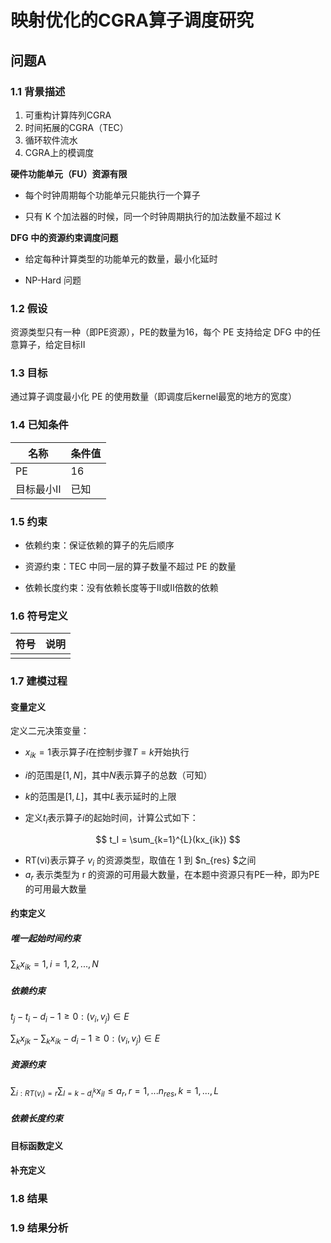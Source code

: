 # 映射优化的CGRA算子调度研究

## 问题A

###	1.1 背景描述

1. 可重构计算阵列CGRA
2. 时间拓展的CGRA（TEC）
3. 循环软件流水
4. CGRA上的模调度





**硬件功能单元（FU）资源有限**

- 每个时钟周期每个功能单元只能执行一个算子

- 只有 K 个加法器的时候，同一个时钟周期执行的加法数量不超过 K

**DFG 中的资源约束调度问题**

- 给定每种计算类型的功能单元的数量，最小化延时

- NP-Hard 问题





### 1.2 假设

资源类型只有一种（即PE资源），PE的数量为16，每个 PE 支持给定 DFG 中的任意算子，给定目标II



###	1.3 目标

通过算子调度最小化 PE 的使用数量（即调度后kernel最宽的地方的宽度）



###	1.4 已知条件

| 名称      | 条件值 |
| --------- | ------ |
| PE        | 16     |
| 目标最小Ⅱ | 已知   |




###	1.5 约束

- 依赖约束：保证依赖的算子的先后顺序

- 资源约束：TEC 中同一层的算子数量不超过 PE 的数量

- 依赖长度约束：没有依赖长度等于II或II倍数的依赖



###	1.6	符号定义

| 符号 | 说明 |
| ---- | ---- |
|      |      |



###	1.7 建模过程

####	变量定义

定义二元决策变量：

- $x_{ik}=1$表示算子$i$在控制步骤$T=k$开始执行
- $i$的范围是$[1, N]$，其中$N$表示算子的总数（可知）
- $k$的范围是$[1, L]$，其中$L$表示延时的上限

- 定义$t_i$表示算子$i$的起始时间，计算公式如下：

$$
t_I = \sum_{k=1}^{L}(kx_{ik})
$$

- RT(vi)表示算子 $v_i$ 的资源类型，取值在 1 到 $n_{res} $之间
- $a_r$ 表示类型为 r 的资源的可用最大数量，在本题中资源只有PE一种，即为PE的可用最大数量



####	约束定义

##### 唯一起始时间约束

$\sum_{k}x_{ik}=1,i=1,2,...,N$

#####	依赖约束

$t_j - t_i - d_i - 1 \ge 0: (v_i, v_j)\in E$

$\sum_k x_{jk} - \sum_kx_{ik} - d_i-1 \ge 0:(v_i, v_j)\in E$

##### 资源约束

$\sum_{i:RT(v_i)=r}\sum_{l=k-d_i^k} x_{il}\le a_r, r =1,...n_{res},k=1,...,L$

#####	依赖长度约束





####	目标函数定义



####	补充定义



###	1.8 结果



###	1.9 结果分析







